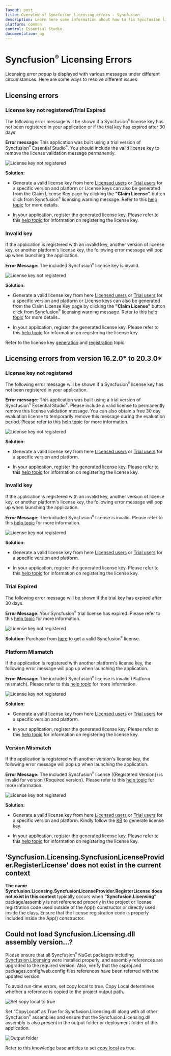 ```yaml
---
layout: post
title: Overview of Syncfusion licensing errors - Syncfusion
description: Learn here some information about how to fix Syncfusion license key related errors and more details.
platform: common
control: Essential Studio
documentation: ug
---
```


# Syncfusion<sup style="font-size:70%">&reg;</sup> Licensing Errors

Licensing error popup is displayed with various messages under different circumstances. Here are some ways to resolve different issues.

## Licensing errors 

### License key not registered\Trial Expired 

The following error message will be shown if a Syncfusion<sup style="font-size:70%">&reg;</sup> license key has not been registered in your application or if the trial key has expired after 30 days. 

**Error message:** This application was built using a trial version of Syncfusion<sup style="font-size:70%">&reg;</sup> Essential Studio<sup style="font-size:70%">&reg;</sup>. You should include the valid license key to remove the license validation message permanently.

![License key not registered](licensing-images/new-licensing-alert.png)

**Solution:** 

* Generate a valid license key from here [Licensed users](https://www.syncfusion.com/account/login) or [Trial users](https://www.syncfusion.com/account/login) for a specific version and platform or License keys can also be generated from the Claim License Key page by clicking the **"Claim License"** button click from Syncfusion<sup style="font-size:70%">&reg;</sup> licensing warning message. Refer to this [help topic](https://help.syncfusion.com/common/essential-studio/licensing/how-to-generate#Claim-License-Key) for more details.

* In your application, register the generated license key. Please refer to this [help topic](https://help.syncfusion.com/common/essential-studio/licensing/how-to-register-in-an-application) for information on registering the license key.

### Invalid key

If the application is registered with an invalid key, another version of license key, or another platform's license key, the following error message will pop up when launching the application. 

**Error Message:** The included Syncfusion<sup style="font-size:70%">&reg;</sup> license key is invalid.

![License key not registered](licensing-images/new-invalid-key.png)

**Solution:**

* Generate a valid license key from here [Licensed users](https://www.syncfusion.com/account/login) or [Trial users](https://www.syncfusion.com/account/login) for a specific version and platform or License keys can also be generated from the Claim License Key page by clicking the **"Claim License"** button click from Syncfusion<sup style="font-size:70%">&reg;</sup> licensing warning message. Refer to this [help topic](https://help.syncfusion.com/common/essential-studio/licensing/how-to-generate#Claim-License-Key) for more details..

* In your application, register the generated license key. Please refer to this [help topic](https://help.syncfusion.com/common/essential-studio/licensing/how-to-register-in-an-application) for information on registering the license key.

Refer to the license key [generation](https://help.syncfusion.com/common/essential-studio/licensing/how-to-generate) and [registration](https://help.syncfusion.com/common/essential-studio/licensing/how-to-register-in-an-application) topic.

## Licensing errors from version 16.2.0* to 20.3.0*

### License key not registered 

The following error message will be shown if a Syncfusion<sup style="font-size:70%">&reg;</sup> license key has not been registered in your application. 

**Error message:** This application was built using a trial version of Syncfusion<sup style="font-size:70%">&reg;</sup> Essential Studio<sup style="font-size:70%">&reg;</sup>. Please include a valid license to permanently remove this license validation message. You can also obtain a free 30 day evaluation license to temporarily remove this message during the evaluation period. Please refer to this [help topic](https://help.syncfusion.com/common/essential-studio/licensing/licensing-errors#license-key-not-registered) for more information.

![License key not registered](licensing-images/licensing-alert.png)

**Solution:** 

* Generate a valid license key from here [Licensed users](https://www.syncfusion.com/account/login) or [Trial users](https://www.syncfusion.com/account/login) for a specific version and platform.

* In your application, register the generated license key. Please refer to this [help topic](https://help.syncfusion.com/common/essential-studio/licensing/how-to-register-in-an-application) for information on registering the license key.

### Invalid key

If the application is registered with an invalid key, another version of license key, or another platform's license key, the following error message will pop up when launching the application. 

**Error Message:** The included Syncfusion<sup style="font-size:70%">&reg;</sup> license is invalid. Please refer to this [help topic](https://help.syncfusion.com/common/essential-studio/licensing/licensing-errors#invalid-key) for more information.

![License key not registered](licensing-images/invalid-key.png)

**Solution:**

* Generate a valid license key from here [Licensed users](https://www.syncfusion.com/account/login) or [Trial users](https://www.syncfusion.com/account/login) for a specific version and platform.

* In your application, register the generated license key. Please refer to this [help topic](https://help.syncfusion.com/common/essential-studio/licensing/how-to-register-in-an-application) for information on registering the license key.

### Trial Expired

The following error message will be shown if the trial key has expired after 30 days.

**Error Message:** Your Syncfusion<sup style="font-size:70%">&reg;</sup> trial license has expired. Please refer to this [help topic](https://help.syncfusion.com/common/essential-studio/licensing/licensing-errors#trial-expired) for more information.

![License key not registered](licensing-images/trial-expired.png)

**Solution:** Purchase from [here](https://www.syncfusion.com/sales/products) to get a valid Syncfusion<sup style="font-size:70%">&reg;</sup> license.

### Platform Mismatch

If the application is registered with another platform's license key, the following error message will pop up when launching the application.

**Error Message:** The included Syncfusion<sup style="font-size:70%">&reg;</sup> license is invalid (Platform mismatch). Please refer to this [help topic](https://help.syncfusion.com/common/essential-studio/licensing/licensing-errors#platform-mismatch) for more information.

![License key not registered](licensing-images/platform-mismatch.png)

**Solution:**

* Generate a valid license key from here [Licensed users](https://www.syncfusion.com/account/login) or [Trial users](https://www.syncfusion.com/account/login) for a specific version and platform.

* In your application, register the generated license key. Please refer to this [help topic](https://help.syncfusion.com/common/essential-studio/licensing/how-to-register-in-an-application) for information on registering the license key.

### Version Mismatch

If the application is registered with another version's license key, the following error message will pop up when launching the application.

**Error Message:** The included Syncfusion<sup style="font-size:70%">&reg;</sup> license ({Registered Version}) is invalid for version {Required version}. Please refer to this [help topic](https://help.syncfusion.com/common/essential-studio/licensing/licensing-errors#version-mismatch) for more information.

![License key not registered](licensing-images/version-mismatch.png)

**Solution:**

* Generate a valid license key from here [Licensed users](https://www.syncfusion.com/account/login) or [Trial users](https://www.syncfusion.com/account/login) for a specific version and platform. Kindly follow the [KB](https://support.syncfusion.com/kb/article/7898/how-to-generate-license-key-for-licensed-products) to generate license key.

* In your application, register the generated license key. Please refer to this [help topic](https://help.syncfusion.com/common/essential-studio/licensing/how-to-register-in-an-application) for information on registering the license key.

## 'Syncfusion.Licensing.SyncfusionLicenseProvider.RegisterLicense' does not exist in the current context

**The name Syncfusion.Licensing.SyncfusionLicenseProvider.RegisterLicense does not exist in this context** typically occurs when **“Syncfusion.Licensing”** package/assembly is not referenced properly in the project or license registration code used outside of the App() constructor or directly used inside the class. Ensure that the license registration code is properly included inside the App() constructor.

## Could not load Syncfusion.Licensing.dll assembly version...?

Please ensure that all Syncfusion<sup style="font-size:70%">&reg;</sup> NuGet packages including [Syncfusion.Licensing](https://www.nuget.org/packages/Syncfusion.Licensing) were installed properly, and assembly references are upgraded to the required version. Also, verify that the csproj and packages.config/web.config files references have been referred with the updated version.

To avoid run-time errors, set copy local to true. Copy Local determines whether a reference is copied to the project output path.

![Set copy local to true](licensing-images/SetCopyLocalTrue.png)

Set “CopyLocal” as True for Syncfusion.Licensing.dll along with all other Syncfusion<sup style="font-size:70%">&reg;</sup> assemblies and ensure that the Syncfusion.Licensing.dll assembly is also present in the output folder or deployment folder of the application.

![Output folder](licensing-images/OutputFolder.png)

Refer to this knowledge base articles to set [copy local](https://support.syncfusion.com/kb/article/4618/how-to-resolve-server-error-when-publishing-an-application-in-aspnet-mvc-grid) as true.


